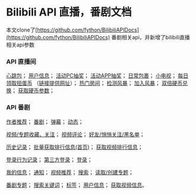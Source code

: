 # Bilibili API 直播，番剧文档
本文clone了[https://github.com/fython/BilibiliAPIDocs](https://github.com/fython/BilibiliAPIDocs)
番剧相关api，并新增了bilibili直播相关api参数
### API 直播间
[心跳包](./API.heartbeat.md)；
[用户信息](./API.getUserInfo.md)；
[活动PC抽奖](./API.Raffle.md)；
[活动APP抽奖](./API.YunYing.md)；
[日常包裹](./API.receive_daily_bag.md)；
[小电视](./API.smalltv.md)；
[每日领取扭蛋币](./API.Leafking.md)
（[链接提供网址](https://github.com/lzghzr/bilive_client/issues/60)）；
[热门房间](./API.liveList.md)；
[检测风暴](./API.storm.md)；
[加入风暴](./API.storm_join.md)；
[双倍硬币兑换](./API.coin.md)；
[获取硬币参数](./API.getStatus.md)；
### API 番剧
[作者推荐](./API.author_recommend.md)；
[番剧](./API.bangumi.md)；
[弹幕](./API.comment.md)；
[动态](./API.dynamic.md)；

[视频/专题收藏、关注](./API.favourite.md)；
[视频评论](./API.feedback.md)；
[好友/悄悄关注/黑名单](./API.friend.md)；

[历史记录](./API.history.md)；
[批量获取排行信息(首页)](./API.index.md)；
[获取视频排行信息](./API.list.md)；

[登录行为记录](./API.log.md)；
[第三方登录](./API.login.3rd.md)；
[登录](./API.login.md)；

[我的信息](./API.myinfo.md)；
[通知](./API.notify.md)；
[视频推荐](./API.recommend.md)；
[搜索](./API.search.md)；
[读取/创建专题](./API.sp.md)；

[番剧专题](./API.spview.md)；
[搜索关键词](./API.suggest.md)；
[标签](./API.tags.md)；
[用户信息](./API.userinfo.md)；
[获取视频信息](./API.view.md)。
